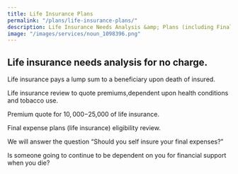 ```yaml
---
title: Life Insurance Plans
permalink: "/plans/life-insurance-plans/"
description: Life Insurance Needs Analysis &amp; Plans (including Final Expense).
image: "/images/services/noun_1098396.png"
---
```


## Life insurance needs analysis for no charge. 

Life insurance pays a lump sum to a beneficiary upon death of insured.

Life insurance review to quote premiums,dependent upon health conditions and tobacco use. 

Premium quote for $10,000-$25,000 of life insurance.

Final expense plans (life insurance) eligibility review. 

We will answer the question “Should you self insure your final expenses?”

Is someone going to continue to be dependent on you for financial support when you die?
